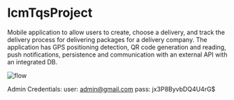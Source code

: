 # IcmTqsProject

Mobile application to allow users to create, choose a delivery, and track the delivery process for delivering packages for a delivery company.
The application has GPS positioning detection, QR code generation and reading, push notifications, persistence and communication with an external API with an integrated DB.

![flow](https://cdn.discordapp.com/attachments/680057808103800945/989221761793024010/unknown.png)


Admin Credentials:
user: admin@gmail.com
pass: jx3P8ByvbDQ4U4rG$

